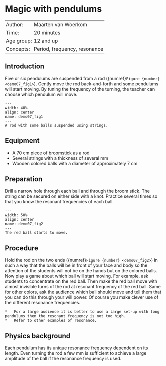 # Magic with pendulums 

<table style="width: 100%; border-collapse: collapse; border: none;">
    <tr style="background-color: var(--background-color);">  
        <td style="text-align: left; padding: 3px; border: none; color: var(--text-color)">Author:</td>
        <td style="text-align: left; padding: 3px; border: none; color: var(--text-color)">Maarten van Woerkom</td>
    </tr>
    <tr style="background-color: var(--background-color);"> 
        <td style="text-align: left; padding: 3px; border: none; color: var(--text-color)">Time:</td>
        <td style="text-align: left; padding: 3px; border: none; color: var(--text-color)">20 minutes</td>
    </tr>
    <tr style="background-color: var(--background-color);"> 
        <td style="text-align: left; padding: 3px; border: none; color: var(--text-color)">Age group:</td>
        <td style="text-align: left; padding: 3px; border: none; color: var(--text-color)">12 and up</td>
    </tr>
    <tr style="background-color: var(--background-color);"> 
        <td style="text-align: left; padding: 3px; border: none; color: var(--text-color)">Concepts:</td>
        <td style="text-align: left; padding: 3px; border: none; color: var(--text-color)">Period, frequency, resonance</td>
    </tr>
</table>

## Introduction
Five or six pendulums are suspended from a rod ({numref}`Figure {number} <demo07_fig1>`). Gently move the rod back-and-forth and some pendulums will start moving. By tuning the frequency of the turning, the teacher can choose which pendulum will move.

```{figure} demo07_figure1.jpg
---
width: 40%
align: center
name: demo07_fig1
---
A rod with some balls suspended using strings.
``` 

## Equipment
* A 70 cm piece of broomstick as a rod
* Several strings with a thickness of several mm
* Wooden colored balls with a diameter of approximately 7 cm

## Preparation
Drill a narrow hole through each ball and through the broom stick. The string can be secured on either side with a knot. Practice several times so that you know the resonant frequencies of each ball.

```{figure} demo07_figure2.jpg
---
width: 50%
align: center
name: demo07_fig2
---
The red ball starts to move.
``` 

## Procedure
Hold the rod on the two ends ({numref}`Figure {number} <demo07_fig2>`) in such a way that the balls will be in front of your face and body so the attention of the students will not be on the hands but on the colored balls. Now play a game about which ball will start moving. For example, ask students to concentrate on the red ball. Then make the red ball move with almost invisible turns of the rod at resonant frequency of the red ball. Same for other colors, ask the audience which ball should move and tell them that you can do this through your will power. Of course you make clever use of the different resonance frequencies. 

```{tip}
*	For a large audience it is better to use a large set-up with long pendulums then the resonant frequency is not too high.
*	Refer to other examples of resonance.
```

## Physics background
Each pendulum has its unique resonance frequency dependent on its length. Even turning the rod a few mm is sufficient to achieve a large amplitude of the ball if the resonance frequency is used. 